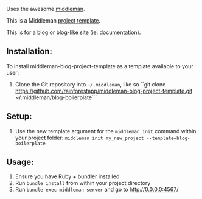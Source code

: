 Uses the awesome [middleman](http://middlemanapp.com/getting-started/).

This is a Middleman [project template](http://middlemanapp.com/getting-started/#toc_6).

This is for a blog or blog-like site (ie. documentation).

## Installation:

To install middleman-blog-project-template as a template available to your user:
1. Clone the Git repository into ``~/.middleman``, like so ``git clone https://github.com/rainforestapp/middleman-blog-project-template.git ~/.middleman/blog-boilerplate```

## Setup: 

1. Use the new template argument for the ```middleman init``` command within your project folder: ``middleman init my_new_project --template=blog-boilerplate``

## Usage:

1. Ensure you have Ruby + bundler installed
2. Run ``bundle install`` from within your project directory
3. Run ``bundle exec middleman server`` and go to http://0.0.0.0:4567/
